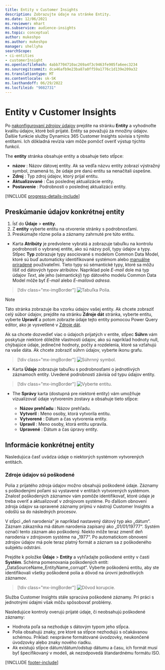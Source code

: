 ```yaml
---
title: Entity v Customer Insights
description: Zobrazujte údaje na stránke Entity.
ms.date: 12/06/2021
ms.reviewer: mhart
ms.subservice: audience-insights
ms.topic: conceptual
author: mukeshpo
ms.author: mukeshpo
manager: shellyha
searchScope:
- ci-entities
- customerInsight
ms.openlocfilehash: 4abb7704710ac269a4f3c9463fe905fa6eec3234
ms.sourcegitcommit: dca46afb9e23ba87a0ff59a1776c1d139e209a32
ms.translationtype: MT
ms.contentlocale: sk-SK
ms.lasthandoff: 06/29/2022
ms.locfileid: "9082731"
---
```

# <a name="entities-in-customer-insights"></a>Entity v Customer Insights

Po [nakonfigurovaní zdrojov údajov](data-sources.md) prejdite na stránku **Entity** a vyhodnoťte kvalitu údajov, ktoré boli prijaté. Entity sa považujú za množiny údajov. Ďalšie funkcie služby Dynamics 365 Customer Insights súvisia s týmito entitami. Ich dôkladná revízia vám môže pomôcť overiť výstup týchto funkcií.

The **entity** stránka obsahuje entity a obsahuje tieto stĺpce:

- **názov** : Názov dátovej entity. Ak sa vedľa názvu entity zobrazí výstražný symbol, znamená to, že údaje pre danú entitu sa nenačítali úspešne.
- **Zdroj** : Typ zdroj údajov, ktorý prijal entitu.
- **Aktualizované** : Čas poslednej aktualizácie entity.
- **Postavenie** : Podrobnosti o poslednej aktualizácii entity.

[!INCLUDE [progress-details-include](includes/progress-details-pane.md)]

## <a name="explore-a-specific-entitys-data"></a>Preskúmanie údajov konkrétnej entity

1. Ísť do **Údaje** > **entity**.
1. Z **entity** vyberte entitu na otvorenie stránky s podrobnosťami.  
1. Preskúmajte rôzne polia a záznamy zahrnuté pre túto entitu.

- Karta **Atribúty** je predvolene vybratá a zobrazuje tabuľku na kontrolu podrobností o vybranej entite, ako sú názvy polí, typy údajov a typy. Stĺpec **Typ** zobrazuje typy asociované s modelom Common Data Model, ktoré sú buď automaticky identifikované systémom alebo [manuálne priradené](map-entities.md) používateľmi. Tieto typy sú sémantické typy, ktoré sa môžu líšiť od dátových typov atribútov. Napríklad pole *E-mail* dole má typ údajov *Text*, ale jeho (sémantický) typ dátového modelu Common Data Model môže byť *E-mail* alebo *E-mailová adresa*.

> [!div class="mx-imgBorder"]
> ![Tabuľka Polia.](media/data-manager-entities-fields.PNG "Tabuľka Polia")

> [!NOTE]
> Táto stránka zobrazuje iba vzorku údajov vašej entity. Ak chcete zobraziť celý súbor údajov, prejdite na stránku **Zdroje dát** stránka, vyberte entitu, vyberte **Upraviť** a potom zobrazte údaje tejto entity pomocou Power Query editor, ako je vysvetlené v [Zdroje dát](data-sources.md).

Ak sa chcete dozvedieť viac o údajoch prijatých v entite, stĺpec **Súhrn** vám poskytuje niektoré dôležité vlastnosti údajov, ako sú napríklad hodnoty null, chýbajúce údaje, jedinečné hodnoty, počty a rozdelenia, ktoré sa vzťahujú na vaše dáta. Ak chcete zobraziť súhrn údajov, vyberte ikonu grafu.

> [!div class="mx-imgBorder"]
> ![Súhrnný symbol.](media/data-manager-entities-summary.png "Tabuľka so zhrnutím údajov")

- Karta **Údaje** zobrazuje tabuľku s podrobnosťami o jednotlivých záznamoch entity. Uvedené podrobnosti závisia od typu údajov entity.

> [!div class="mx-imgBorder"]
> ![Vyberte entitu.](media/data-manager-entities-data.png "Výber entity")

- The **Správy** karta (dostupná pre niektoré entity) vám umožňuje vizualizovať údaje vytvorením zostavy a obsahuje tieto stĺpce:

  - **Názov prehľadu** : Názov prehľadu.
  - **Vytvoril** : Meno osoby, ktorá vytvorila entitu.
  - **Vytvorené** : Dátum a čas vytvorenia entity.
  - **Upravil** : Meno osoby, ktorá entitu upravila.
  - **Upravené** : Dátum a čas úpravy entity. 

## <a name="entity-specific-information"></a>Informácie konkrétnej entity

Nasledujúca časť uvádza údaje o niektorých systémom vytvorených entitách.

### <a name="corrupted-data-sources"></a>Zdroje údajov sú poškodené

Polia z prijatého zdroja údajov možno obsahujú poškodené údaje. Záznamy s poškodenými poľami sú vystavené v entitách vytvorených systémom. Znalosť poškodených záznamov vám pomôže identifikovať, ktoré údaje je treba overiť a aktualizovať v zdrojovom systéme. Po ďalšom obnovení zdroja údajov sa opravené záznamy prijmú v nástroji Customer Insights a odošlú sa do následných procesov. 

V stĺpci „deň narodenia“ je napríklad nastavený dátový typ ako „dátum“. Záznam zákazníka má dátum narodenia zapísaný ako „01/01/19777“. Systém označí tento záznam ako poškodený. Niekto môže teraz zmeniť deň narodenia v zdrojovom systéme na „1977“. Po automatickom obnovení zdrojov údajov má pole teraz platný formát a záznam sa z poškodeného subjektu odstráni. 

Prejdite k položke **Údaje** > **Entity** a vyhľadajte poškodené entity v časti **Systém**. Schéma pomenovania poškodených entít: „DataSourceName_EntityName_corrupt“. Vyberte poškodenú entitu, aby ste identifikovali všetky poškodené polia a dôvod na úrovni jednotlivých záznamov.
> [!div class="mx-imgBorder"]
> ![Dôvod korupcie.](media/corruption-reason.png "Dôvod korupcie")

Služba Customer Insights stále spracúva poškodené záznamy. Pri práci s jednotnými údajmi však môžu spôsobovať problémy.

Nasledujúce kontroly overujú prijaté údaje, či neobsahujú poškodené záznamy: 

- Hodnota poľa sa nezhoduje s dátovým typom jeho stĺpca.
- Polia obsahujú znaky, pre ktoré sa stĺpce nezhodujú s očakávanou schémou. Príklad: nesprávne formátované úvodzovky, neukončené úvodzovky alebo znaky nového riadku.
- Ak existujú stĺpce dátum/dátum/odstup dátumu a času, ich formát musí byť špecifikovaný v modeli, ak nezodpovedá štandardnému formátu ISO.


[!INCLUDE [footer-include](includes/footer-banner.md)]
